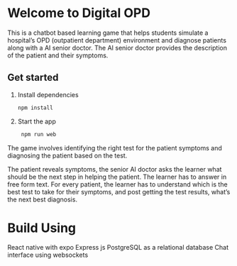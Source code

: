 # Welcome to Digital OPD

This is a chatbot based learning game that helps students simulate a hospital’s OPD (outpatient department) environment and diagnose patients along with a AI senior doctor. The AI senior doctor provides the description of the patient and their symptoms.

## Get started

1. Install dependencies

   ```bash
   npm install
   ```

2. Start the app

   ```bash
    npm run web
   ```


The game involves identifying the right test for the patient symptoms and diagnosing the patient based on the test.

The patient reveals symptoms, the senior AI doctor asks the learner what should be the next step in helping the patient. The learner has to answer in free form text. For every patient, the learner has to understand which is the best test to take for their symptoms, and post getting the test results, what’s the next best diagnosis.

# Build Using

 React native with expo
 Express js 
 PostgreSQL as a relational database
 Chat interface using websockets
